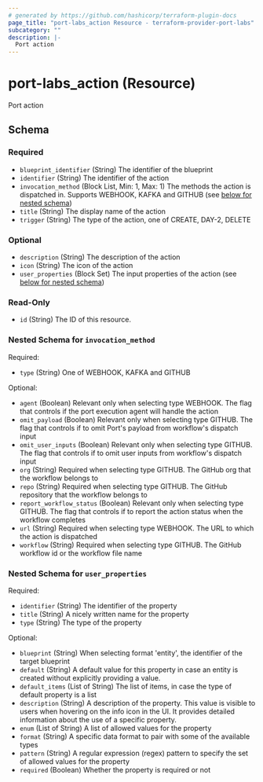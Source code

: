 ```yaml
---
# generated by https://github.com/hashicorp/terraform-plugin-docs
page_title: "port-labs_action Resource - terraform-provider-port-labs"
subcategory: ""
description: |-
  Port action
---
```


# port-labs_action (Resource)

Port action



<!-- schema generated by tfplugindocs -->
## Schema

### Required

- `blueprint_identifier` (String) The identifier of the blueprint
- `identifier` (String) The identifier of the action
- `invocation_method` (Block List, Min: 1, Max: 1) The methods the action is dispatched in. Supports WEBHOOK, KAFKA and GITHUB (see [below for nested schema](#nestedblock--invocation_method))
- `title` (String) The display name of the action
- `trigger` (String) The type of the action, one of CREATE, DAY-2, DELETE

### Optional

- `description` (String) The description of the action
- `icon` (String) The icon of the action
- `user_properties` (Block Set) The input properties of the action (see [below for nested schema](#nestedblock--user_properties))

### Read-Only

- `id` (String) The ID of this resource.

<a id="nestedblock--invocation_method"></a>
### Nested Schema for `invocation_method`

Required:

- `type` (String) One of WEBHOOK, KAFKA and GITHUB

Optional:

- `agent` (Boolean) Relevant only when selecting type WEBHOOK. The flag that controls if the port execution agent will handle the action
- `omit_payload` (Boolean) Relevant only when selecting type GITHUB. The flag that controls if to omit Port's payload from workflow's dispatch input
- `omit_user_inputs` (Boolean) Relevant only when selecting type GITHUB. The flag that controls if to omit user inputs from workflow's dispatch input
- `org` (String) Required when selecting type GITHUB. The GitHub org that the workflow belongs to
- `repo` (String) Required when selecting type GITHUB. The GitHub repository that the workflow belongs to
- `report_workflow_status` (Boolean) Relevant only when selecting type GITHUB. The flag that controls if to report the action status when the workflow completes
- `url` (String) Required when selecting type WEBHOOK. The URL to which the action is dispatched
- `workflow` (String) Required when selecting type GITHUB. The GitHub workflow id or the workflow file name


<a id="nestedblock--user_properties"></a>
### Nested Schema for `user_properties`

Required:

- `identifier` (String) The identifier of the property
- `title` (String) A nicely written name for the property
- `type` (String) The type of the property

Optional:

- `blueprint` (String) When selecting format 'entity', the identifier of the target blueprint
- `default` (String) A default value for this property in case an entity is created without explicitly providing a value.
- `default_items` (List of String) The list of items, in case the type of default property is a list
- `description` (String) A description of the property. This value is visible to users when hovering on the info icon in the UI. It provides detailed information about the use of a specific property.
- `enum` (List of String) A list of allowed values for the property
- `format` (String) A specific data format to pair with some of the available types
- `pattern` (String) A regular expression (regex) pattern to specify the set of allowed values for the property
- `required` (Boolean) Whether the property is required or not


